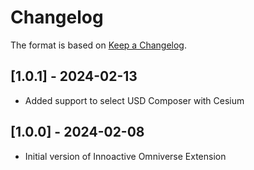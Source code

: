 # Changelog

The format is based on [Keep a Changelog](https://keepachangelog.com/en/1.0.0/).

## [1.0.1] - 2024-02-13
- Added support to select USD Composer with Cesium


## [1.0.0] - 2024-02-08
- Initial version of Innoactive Omniverse Extension

